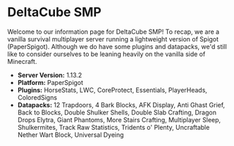 # DeltaCube SMP

Welcome to our information page for DeltaCube SMP! To recap, we are a vanilla survival multiplayer server running a lightweight version of Spigot (PaperSpigot). Although we do have some plugins and datapacks, we'd still like to consider ourselves to be leaning heavily on the vanilla side of Minecraft.

* **Server Version:** 1.13.2
* **Platform:** PaperSpigot
* **Plugins:** HorseStats, LWC, CoreProtect, Essentials, PlayerHeads, ColoredSigns
* **Datapacks:** 12 Trapdoors, 4 Bark Blocks, AFK Display, Anti Ghast Grief, Back to Blocks, Double Shulker Shells, Double Slab Crafting, Dragon Drops Elytra, Giant Phantoms, More Stairs Crafting, Multiplayer Sleep, Shulkermites, Track Raw Statistics, Tridents o' Plenty, Uncraftable Nether Wart Block, Universal Dyeing
